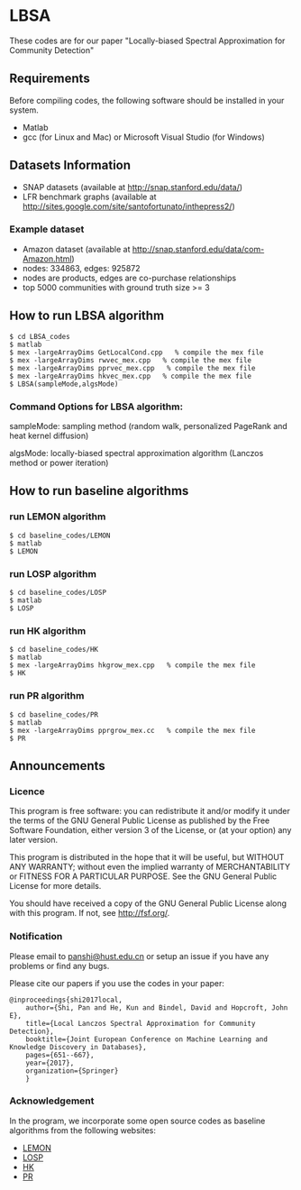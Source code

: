 # LBSA
These codes are for our paper "Locally-biased Spectral Approximation for Community Detection"
## Requirements
Before compiling codes, the following software should be installed in your system.
- Matlab
- gcc (for Linux and Mac) or Microsoft Visual Studio (for Windows)
## Datasets Information
- SNAP datasets (available at http://snap.stanford.edu/data/)
- LFR benchmark graphs (available at http://sites.google.com/site/santofortunato/inthepress2/)
### Example dataset
- Amazon dataset (available at http://snap.stanford.edu/data/com-Amazon.html)
- nodes: 334863, edges: 925872 
- nodes are products, edges are co-purchase relationships
- top 5000 communities with ground truth size >= 3
## How to run LBSA algorithm
```
$ cd LBSA_codes 
$ matlab 
$ mex -largeArrayDims GetLocalCond.cpp   % compile the mex file 
$ mex -largeArrayDims rwvec_mex.cpp   % compile the mex file 
$ mex -largeArrayDims pprvec_mex.cpp   % compile the mex file 
$ mex -largeArrayDims hkvec_mex.cpp   % compile the mex file 
$ LBSA(sampleMode,algsMode) 
```
### Command Options for LBSA algorithm:

sampleMode: sampling method (random walk, personalized PageRank and heat kernel diffusion)

algsMode: locally-biased spectral approximation algorithm (Lanczos method or power iteration)
## How to run baseline algorithms
### run LEMON algorithm
```
$ cd baseline_codes/LEMON
$ matlab 
$ LEMON
```
### run LOSP algorithm
```
$ cd baseline_codes/LOSP 
$ matlab 
$ LOSP
```
### run HK algorithm
```
$ cd baseline_codes/HK
$ matlab 
$ mex -largeArrayDims hkgrow_mex.cpp   % compile the mex file 
$ HK
```
### run PR algorithm
```
$ cd baseline_codes/PR
$ matlab 
$ mex -largeArrayDims pprgrow_mex.cc   % compile the mex file 
$ PR
```
## Announcements
### Licence
This program is free software: you can redistribute it and/or modify it under the terms of the GNU General Public License as published by the Free Software Foundation, either version 3 of the License, or (at your option) any later version.

This program is distributed in the hope that it will be useful, but WITHOUT ANY WARRANTY; without even the implied warranty of MERCHANTABILITY or FITNESS FOR A PARTICULAR PURPOSE. See the GNU General Public License for more details.

You should have received a copy of the GNU General Public License along with this program. If not, see http://fsf.org/.
### Notification
Please email to panshi@hust.edu.cn or setup an issue if you have any problems or find any bugs.

Please cite our papers if you use the codes in your paper:
```
@inproceedings{shi2017local,
    author={Shi, Pan and He, Kun and Bindel, David and Hopcroft, John E},
    title={Local Lanczos Spectral Approximation for Community Detection},
    booktitle={Joint European Conference on Machine Learning and Knowledge Discovery in Databases},
    pages={651--667},
    year={2017},
    organization={Springer}
    } 
```
### Acknowledgement
In the program, we incorporate some open source codes as baseline algorithms from the following websites:
- [LEMON](https://github.com/yixuanli/lemon)
- [LOSP](https://github.com/KunHe2015/LOSP)
- [HK](https://github.com/kkloste/hkgrow)
- [PR](https://www.cs.purdue.edu/homes/dgleich/codes/neighborhoods/)
